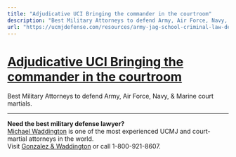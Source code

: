 ```yaml
---
title: "Adjudicative UCI Bringing the commander in the courtroom"
description: "Best Military Attorneys to defend Army, Air Force, Navy, & Marine court martials."
url: "https://ucmjdefense.com/resources/army-jag-school-criminal-law-deskbook-volume/unlawful-command-influence/adjudicative-uci-witness-intimidation/adjudicative-uci-bringing-commander-courtroom-via-argument.html"
---
```


# [Adjudicative UCI Bringing the commander in the courtroom](https://ucmjdefense.com/resources/army-jag-school-criminal-law-deskbook-volume/unlawful-command-influence/adjudicative-uci-witness-intimidation/adjudicative-uci-bringing-commander-courtroom-via-argument.html)

Best Military Attorneys to defend Army, Air Force, Navy, & Marine court martials.

---

**Need the best military defense lawyer?**  
[Michael Waddington](https://ucmjdefense.com/attorneys/michael-stewart-waddington-partner.html) is one of the most experienced UCMJ and court-martial attorneys in the world.  
Visit [Gonzalez & Waddington](https://ucmjdefense.com) or call 1-800-921-8607.

